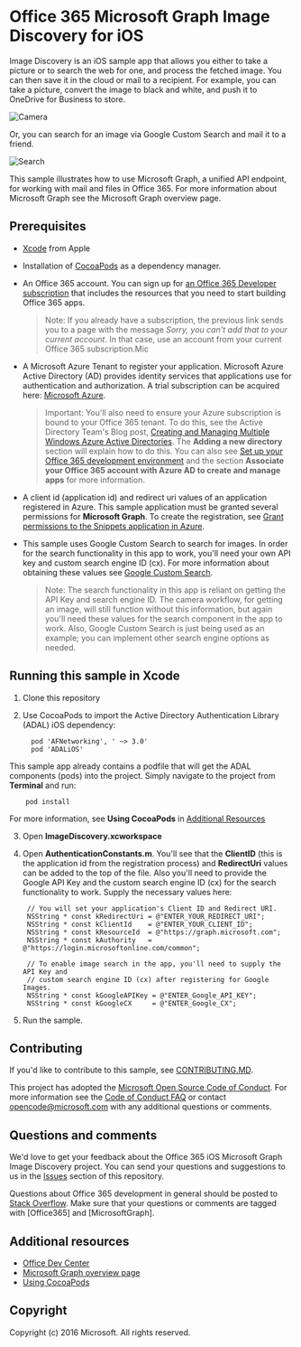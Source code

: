 # Office 365 Microsoft Graph Image Discovery for iOS

Image Discovery is an iOS sample app that allows you either to take a picture or to search the web for one, and process the fetched image. You can then save it in the cloud or mail to a recipient. For example, you can take a picture, convert the image to black and white, and push it to OneDrive for Business to store.

![Camera](https://github.com/OfficeDev/O365-iOS-Microsoft-Graph-Image-Discovery/blob/master/Images/camera.gif)

Or, you can search for an image via Google Custom Search and mail it to a friend.

![Search](https://github.com/OfficeDev/O365-iOS-Microsoft-Graph-Image-Discovery/blob/master/Images/search.gif)

This sample illustrates how to use Microsoft Graph, a unified API endpoint, for working with mail and files in Office 365. For more information about Microsoft Graph see the Microsoft Graph overview page.

## Prerequisites
* [Xcode](https://developer.apple.com/xcode/downloads/) from Apple
* Installation of [CocoaPods](https://guides.cocoapods.org/using/using-cocoapods.html) as a dependency manager.
* An Office 365 account. You can sign up for [an Office 365 Developer subscription](https://aka.ms/devprogramsignup) that includes the resources that you need to start building Office 365 apps.

     > Note: If you already have a subscription, the previous link sends you to a page with the message *Sorry, you can’t add that to your current account*. In that case, use an account from your current Office 365 subscription.Mic
* A Microsoft Azure Tenant to register your application. Microsoft Azure Active Directory (AD) provides identity services that applications use for authentication and authorization. A trial subscription can be acquired here: [Microsoft Azure](https://account.windowsazure.com/SignUp).

     > Important: You'll also need to ensure your Azure subscription is bound to your Office 365 tenant. To do this, see the Active Directory Team's Blog post, [Creating and Managing Multiple Windows Azure Active Directories](http://blogs.technet.com/b/ad/archive/2013/11/08/creating-and-managing-multiple-windows-azure-active-directories.aspx). The **Adding a new directory** section will explain how to do this. You can also see [Set up your Office 365 development environment](https://msdn.microsoft.com/office/office365/howto/setup-development-environment#bk_CreateAzureSubscription) and the section **Associate your Office 365 account with Azure AD to create and manage apps** for more information.
      
* A client id (application id) and redirect uri values of an application registered in Azure. This sample application must be granted several permissions for **Microsoft Graph**. To create the registration, see [Grant permissions to the Snippets application in Azure](https://github.com/microsoftgraph/ios-objectivec-imagediscovery-rest-sample/wiki/Grant-permissions-to-the-Image-Discovery-application-in-Azure).

* This sample uses Google Custom Search to search for images. In order for the search functionality in this app to work, you'll need your own API key and custom search engine ID (cx). For more information about obtaining these values see [Google Custom Search](https://developers.google.com/custom-search/docs/overview). 

   > Note: The search functionality in this app is reliant on getting the API Key and search engine ID. The camera workflow, for getting an image, will still function without this information, but again you'll need these values for the search component in the app to work. Also, Google Custom Search is just being used as an example; you can implement other search engine options as needed.

       
## Running this sample in Xcode

1. Clone this repository
2. Use CocoaPods to import the Active Directory Authentication Library (ADAL) iOS dependency:
        
	     pod 'AFNetworking', ' ~> 3.0'
	     pod 'ADALiOS'

 This sample app already contains a podfile that will get the ADAL components (pods) into  the project. Simply navigate to the project from **Terminal** and run: 
        
        pod install
        
   For more information, see **Using CocoaPods** in [Additional Resources](#AdditionalResources)
  
3. Open **ImageDiscovery.xcworkspace**
4. Open **AuthenticationConstants.m**. You'll see that the **ClientID** (this is the application id from the registration process) and **RedirectUri** values can be added to the top of the file. Also you'll need to provide the Google API Key and the custom search engine ID (cx) for the search functionality to work. Supply the necessary values here:

        // You will set your application's Client ID and Redirect URI.
        NSString * const kRedirectUri = @"ENTER_YOUR_REDIRECT_URI";
        NSString * const kClientId    = @"ENTER_YOUR_CLIENT_ID";
        NSString * const kResourceId  = @"https://graph.microsoft.com";
        NSString * const kAuthority   = @"https://login.microsoftonline.com/common";
        
        // To enable image search in the app, you'll need to supply the API Key and 
        // custom search engine ID (cx) after registering for Google Images.
        NSString * const kGoogleAPIKey = @"ENTER_Google_API_KEY";
        NSString * const kGoogleCX     = @"ENTER_Google_CX";


5. Run the sample.

<a name="contributing"></a>
## Contributing ##

If you'd like to contribute to this sample, see [CONTRIBUTING.MD](/CONTRIBUTING.md).

This project has adopted the [Microsoft Open Source Code of Conduct](https://opensource.microsoft.com/codeofconduct/). For more information see the [Code of Conduct FAQ](https://opensource.microsoft.com/codeofconduct/faq/) or contact [opencode@microsoft.com](mailto:opencode@microsoft.com) with any additional questions or comments.

## Questions and comments

We'd love to get your feedback about the Office 365 iOS Microsoft Graph Image Discovery project. You can send your questions and suggestions to us in the [Issues](https://github.com/OfficeDev/O365-iOS-Microsoft-Graph-Image-Discovery/issues) section of this repository.

Questions about Office 365 development in general should be posted to [Stack Overflow](http://stackoverflow.com/questions/tagged/Office365+API). Make sure that your questions or comments are tagged with [Office365] and [MicrosoftGraph].

## Additional resources

* [Office Dev Center](http://dev.office.com/)
* [Microsoft Graph overview page](https://graph.microsoft.io)
* [Using CocoaPods](https://guides.cocoapods.org/using/using-cocoapods.html)

## Copyright
Copyright (c) 2016 Microsoft. All rights reserved.

